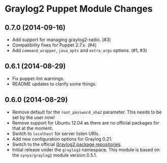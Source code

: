 Graylog2 Puppet Module Changes
==============================

## 0.7.0 (2014-09-16)

* Add support for managing graylog2-radio. (#3)
* Compatibility fixes for Puppet 2.7.x. (#4)
* Add `command_wrapper`, `java_opts` and `extra_args` options. (#1, #3)

## 0.6.1 (2014-08-29)

* Fix puppet-lint warnings.
* README updates to clarify some things.

## 0.6.0 (2014-08-29)

* Remove default for the `root_password_sha2` parameter. This needs to be set
  by the user now!
* Remove support for Ubuntu 12.04 as there are no official packages for that
  at the moment.
* Switch to `localhost` for server listen URIs.
* Add new configuration options for Graylog 0.21.
* Switch to the official [Graylog2 package repositories](http://graylog2.org/resources/documentation/general/packages).
* Initial release under the `graylog2` namespace. This module is based on the
  `synyx/graylog2` module version 0.5.1.
